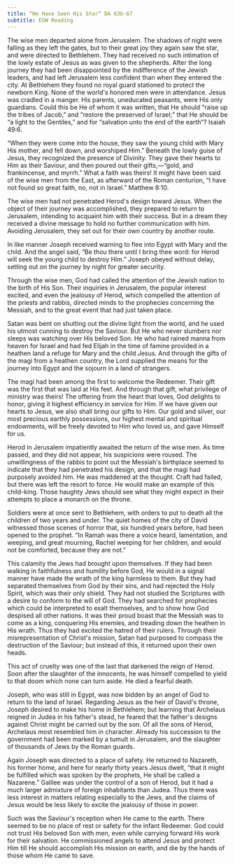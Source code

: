 ```yaml
---
title: “We Have Seen His Star” DA 63b-67
subtitle: EGW Reading
---
```


The wise men departed alone from Jerusalem. The shadows of night were falling as they left the gates, but to their great joy they again saw the star, and were directed to Bethlehem. They had received no such intimation of the lowly estate of Jesus as was given to the shepherds. After the long journey they had been disappointed by the indifference of the Jewish leaders, and had left Jerusalem less confident than when they entered the city. At Bethlehem they found no royal guard stationed to protect the newborn King. None of the world's honored men were in attendance. Jesus was cradled in a manger. His parents, uneducated peasants, were His only guardians. Could this be He of whom it was written, that He should “raise up the tribes of Jacob,” and “restore the preserved of Israel;” that He should be “a light to the Gentiles,” and for “salvation unto the end of the earth”? Isaiah 49:6.

“When they were come into the house, they saw the young child with Mary His mother, and fell down, and worshiped Him.” Beneath the lowly guise of Jesus, they recognized the presence of Divinity. They gave their hearts to Him as their Saviour, and then poured out their gifts,—“gold, and frankincense, and myrrh.” What a faith was theirs! It might have been said of the wise men from the East, as afterward of the Roman centurion, “I have not found so great faith, no, not in Israel.” Matthew 8:10.

The wise men had not penetrated Herod's design toward Jesus. When the object of their journey was accomplished, they prepared to return to Jerusalem, intending to acquaint him with their success. But in a dream they received a divine message to hold no further communication with him. Avoiding Jerusalem, they set out for their own country by another route.

In like manner Joseph received warning to flee into Egypt with Mary and the child. And the angel said, “Be thou there until I bring thee word: for Herod will seek the young child to destroy Him.” Joseph obeyed without delay, setting out on the journey by night for greater security.

Through the wise men, God had called the attention of the Jewish nation to the birth of His Son. Their inquiries in Jerusalem, the popular interest excited, and even the jealousy of Herod, which compelled the attention of the priests and rabbis, directed minds to the prophecies concerning the Messiah, and to the great event that had just taken place.

Satan was bent on shutting out the divine light from the world, and he used his utmost cunning to destroy the Saviour. But He who never slumbers nor sleeps was watching over His beloved Son. He who had rained manna from heaven for Israel and had fed Elijah in the time of famine provided in a heathen land a refuge for Mary and the child Jesus. And through the gifts of the magi from a heathen country, the Lord supplied the means for the journey into Egypt and the sojourn in a land of strangers.

The magi had been among the first to welcome the Redeemer. Their gift was the first that was laid at His feet. And through that gift, what privilege of ministry was theirs! The offering from the heart that loves, God delights to honor, giving it highest efficiency in service for Him. If we have given our hearts to Jesus, we also shall bring our gifts to Him. Our gold and silver, our most precious earthly possessions, our highest mental and spiritual endowments, will be freely devoted to Him who loved us, and gave Himself for us.

Herod in Jerusalem impatiently awaited the return of the wise men. As time passed, and they did not appear, his suspicions were roused. The unwillingness of the rabbis to point out the Messiah's birthplace seemed to indicate that they had penetrated his design, and that the magi had purposely avoided him. He was maddened at the thought. Craft had failed, but there was left the resort to force. He would make an example of this child-king. Those haughty Jews should see what they might expect in their attempts to place a monarch on the throne.

Soldiers were at once sent to Bethlehem, with orders to put to death all the children of two years and under. The quiet homes of the city of David witnessed those scenes of horror that, six hundred years before, had been opened to the prophet. “In Ramah was there a voice heard, lamentation, and weeping, and great mourning, Rachel weeping for her children, and would not be comforted, because they are not.”

This calamity the Jews had brought upon themselves. If they had been walking in faithfulness and humility before God, He would in a signal manner have made the wrath of the king harmless to them. But they had separated themselves from God by their sins, and had rejected the Holy Spirit, which was their only shield. They had not studied the Scriptures with a desire to conform to the will of God. They had searched for prophecies which could be interpreted to exalt themselves, and to show how God despised all other nations. It was their proud boast that the Messiah was to come as a king, conquering His enemies, and treading down the heathen in His wrath. Thus they had excited the hatred of their rulers. Through their misrepresentation of Christ's mission, Satan had purposed to compass the destruction of the Saviour; but instead of this, it returned upon their own heads.

This act of cruelty was one of the last that darkened the reign of Herod. Soon after the slaughter of the innocents, he was himself compelled to yield to that doom which none can turn aside. He died a fearful death.

Joseph, who was still in Egypt, was now bidden by an angel of God to return to the land of Israel. Regarding Jesus as the heir of David's throne, Joseph desired to make his home in Bethlehem; but learning that Archelaus reigned in Judea in his father's stead, he feared that the father's designs against Christ might be carried out by the son. Of all the sons of Herod, Archelaus most resembled him in character. Already his succession to the government had been marked by a tumult in Jerusalem, and the slaughter of thousands of Jews by the Roman guards.

Again Joseph was directed to a place of safety. He returned to Nazareth, his former home, and here for nearly thirty years Jesus dwelt, “that it might be fulfilled which was spoken by the prophets, He shall be called a Nazarene.” Galilee was under the control of a son of Herod, but it had a much larger admixture of foreign inhabitants than Judea. Thus there was less interest in matters relating especially to the Jews, and the claims of Jesus would be less likely to excite the jealousy of those in power.

Such was the Saviour's reception when He came to the earth. There seemed to be no place of rest or safety for the infant Redeemer. God could not trust His beloved Son with men, even while carrying forward His work for their salvation. He commissioned angels to attend Jesus and protect Him till He should accomplish His mission on earth, and die by the hands of those whom He came to save.